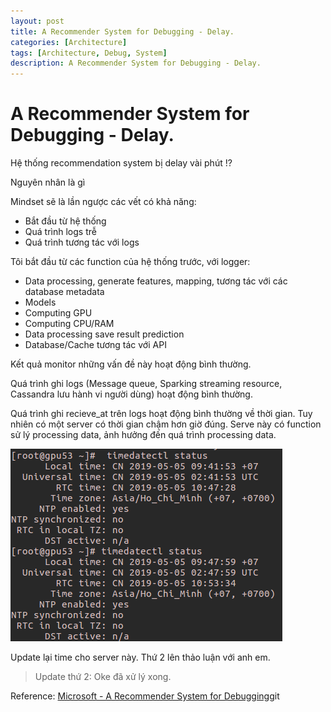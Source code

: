 ```yaml
---
layout: post
title: A Recommender System for Debugging - Delay.
categories: [Architecture]
tags: [Architecture, Debug, System]
description: A Recommender System for Debugging - Delay.
--- 
```

# A Recommender System for Debugging - Delay.

Hệ thống recommendation system bị delay vài phút !?

Nguyên nhân là gì

Mindset sẽ là lần ngược các vết có khả năng:
- Bắt đầu từ hệ thống
- Quá trình logs trễ
- Quá trình tương tác với logs


Tôi bắt đầu từ các function của hệ thống trước, với logger:

- Data processing, generate features, mapping, tương tác với các database metadata
- Models 
- Computing GPU
- Computing CPU/RAM
- Data processing save result prediction
- Database/Cache tương tác với API

Kết quả monitor những vấn đề này hoạt động bình thường.

Quá trình ghi logs (Message queue, Sparking streaming resource, Cassandra lưu hành vi người dùng) hoạt động bình thường.

Quá trình ghi recieve_at trên logs hoạt động bình thường về thời gian. Tuy nhiên có một server có thời gian chậm hơn giờ đúng. Serve này có function sử lý processing data, ảnh hưởng đến quá trình processing data.

![Time](/pictures/Time_server_Screeshotfrom2019-05-0510-21-14.png)

Update lại time cho server này. Thứ 2 lên thảo luận với anh em.

> Update thứ 2:
Oke đã xử lý xong.

Reference:
[Microsoft - A Recommender System for Debugging](https://www.microsoft.com/en-us/research/wp-content/uploads/2016/02/esec099-ashok.pdf)git 
